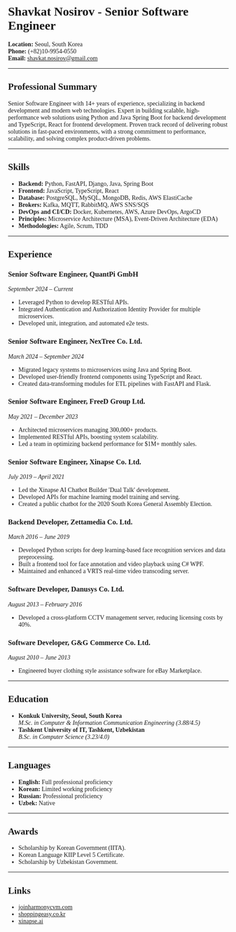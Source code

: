 <style>
body {
    font-family: 'Georgia', 'Times New Roman', serif;
}
</style>

# Shavkat Nosirov - Senior Software Engineer

**Location:** Seoul, South Korea  
**Phone:** (+82)10-9954-0550  
**Email:** [shavkat.nosirov@gmail.com](mailto:shavkat.nosirov@gmail.com)

---

## Professional Summary

Senior Software Engineer with 14+ years of experience, specializing in backend development and modern web technologies. Expert in building scalable, high-performance web solutions using Python and Java Spring Boot for backend development and TypeScript, React for frontend development. Proven track record of delivering robust solutions in fast-paced environments, with a strong commitment to performance, scalability, and solving complex product-driven problems.

---

## Skills

- **Backend:** Python, FastAPI, Django, Java, Spring Boot  
- **Frontend:** JavaScript, TypeScript, React  
- **Database:** PostgreSQL, MySQL, MongoDB, Redis, AWS ElastiCache  
- **Brokers:** Kafka, MQTT, RabbitMQ, AWS SNS/SQS  
- **DevOps and CI/CD:** Docker, Kubernetes, AWS, Azure DevOps, ArgoCD  
- **Principles:** Microservice Architecture (MSA), Event-Driven Architecture (EDA)  
- **Methodologies:** Agile, Scrum, TDD  

---

## Experience

### Senior Software Engineer, QuantPi GmbH  
*September 2024 – Current*  
- Leveraged Python to develop RESTful APIs.  
- Integrated Authentication and Authorization Identity Provider for multiple microservices.  
- Developed unit, integration, and automated e2e tests.  

### Senior Software Engineer, NexTree Co. Ltd.  
*March 2024 – September 2024*  
- Migrated legacy systems to microservices using Java and Spring Boot.  
- Developed user-friendly frontend components using TypeScript and React.  
- Created data-transforming modules for ETL pipelines with FastAPI and Flask.  

### Senior Software Engineer, FreeD Group Ltd.  
*May 2021 – December 2023*  
- Architected microservices managing 300,000+ products.  
- Implemented RESTful APIs, boosting system scalability.  
- Led a team in optimizing backend performance for $1M+ monthly sales.  

### Senior Software Engineer, Xinapse Co. Ltd.  
*July 2019 – April 2021*  
- Led the Xinapse AI Chatbot Builder 'Dual Talk' development.  
- Developed APIs for machine learning model training and serving.  
- Created a public chatbot for the 2020 South Korea General Assembly Election.  

### Backend Developer, Zettamedia Co. Ltd.  
*March 2016 – June 2019*  
- Developed Python scripts for deep learning-based face recognition services and data preprocessing.  
- Built a frontend tool for face annotation and video playback using C# WPF.  
- Maintained and enhanced a VRTS real-time video transcoding server.  

### Software Developer, Danusys Co. Ltd.  
*August 2013 – February 2016*  
- Developed a cross-platform CCTV management server, reducing licensing costs by 40%.  

### Software Developer, G&G Commerce Co. Ltd.  
*August 2010 – June 2013*  
- Engineered buyer clothing style assistance software for eBay Marketplace.  

---

## Education

- **Konkuk University, Seoul, South Korea**  
  *M.Sc. in Computer & Information Communication Engineering (3.88/4.5)*  
- **Tashkent University of IT, Tashkent, Uzbekistan**  
  *B.Sc. in Computer Science (3.23/4.0)*  

---

## Languages

- **English:** Full professional proficiency  
- **Korean:** Limited working proficiency  
- **Russian:** Professional proficiency  
- **Uzbek:** Native  

---

## Awards

- Scholarship by Korean Government (IITA).  
- Korean Language KIIP Level 5 Certificate.  
- Scholarship by Uzbekistan Government.  

---

## Links

- [joinharmonycvm.com](http://joinharmonycvm.com)  
- [shoppingeasy.co.kr](http://shoppingeasy.co.kr)  
- [xinapse.ai](http://xinapse.ai)  
